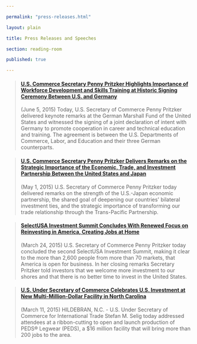 ```yaml
---

permalink: "press-releases.html"

layout: plain

title: Press Releases and Speeches

section: reading-room

published: true

---
```


<blockquote class="embedly-card"><h4><a href="http://www.commerce.gov/news/secretary-speeches/2015/06/us-commerce-secretary-penny-pritzker-highlights-importance-workforce">U.S. Commerce Secretary Penny Pritzker Highlights Importance of Workforce Development and Skills Training at Historic Signing Ceremony Between U.S. and Germany</a></h4><p>(June 5, 2015) Today, U.S. Secretary of Commerce Penny Pritzker delivered keynote remarks at the German Marshall Fund of the United States and witnessed the signing of a joint declaration of intent with Germany to promote cooperation in career and technical education and training. The agreement is between the U.S. Departments of Commerce, Labor, and Education and their three German counterparts.</p></blockquote>
<script async src="//cdn.embedly.com/widgets/platform.js" charset="UTF-8"></script>

<blockquote class="embedly-card"><h4><a href="http://www.commerce.gov/news/secretary-speeches/2015/05/us-commerce-secretary-penny-pritzker-delivers-remarks-strategic">U.S. Commerce Secretary Penny Pritzker Delivers Remarks on the Strategic Importance of the Economic, Trade, and Investment Partnership Between the United States and Japan</a></h4><p>(May 1, 2015) U.S. Secretary of Commerce Penny Pritzker today delivered remarks on the strength of the U.S.-Japan economic partnership, the shared goal of deepening our countries' bilateral investment ties, and the strategic importance of transforming our trade relationship through the Trans-Pacific Partnership.</p></blockquote>
<script async src="//cdn.embedly.com/widgets/platform.js" charset="UTF-8"></script>

<blockquote class="embedly-card"><h4><a href="http://www.commerce.gov/news/press-releases/2015/03/selectusa-investment-summit-concludes-renewed-focus-reinvesting-america">SelectUSA Investment Summit Concludes With Renewed Focus on Reinvesting in America, Creating Jobs at Home</a></h4><p>(March 24, 2015) U.S. Secretary of Commerce Penny Pritzker today concluded the second SelectUSA Investment Summit, making it clear to the more than 2,600 people from more than 70 markets, that America is open for business. In her closing remarks Secretary Pritzker told investors that we welcome more investment to our shores and that there is no better time to invest in the United States.</p></blockquote>
<script async src="//cdn.embedly.com/widgets/platform.js" charset="UTF-8"></script>

<blockquote class="embedly-card"><h4><a href="http://www.trade.gov/press/press-releases/2015/us-under-secretary-of-commerce-celebrates-us-investment-at-new-multi-million-dollar-facilit-in-north-carolina-031115.asp">U.S. Under Secretary of Commerce Celebrates U.S. Investment at New Multi-Million-Dollar Facility in North Carolina</a></h4><p>(March 11, 2015) HILDEBRAN, N.C. - U.S. Under Secretary of Commerce for International Trade Stefan M. Selig today addressed attendees at a ribbon-cutting to open and launch production of PEDS® Legwear (PEDS), a $16 million facility that will bring more than 200 jobs to the area.</p></blockquote>
<script async src="//cdn.embedly.com/widgets/platform.js" charset="UTF-8"></script>
